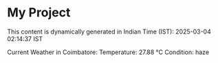# My Project

This content is dynamically generated in Indian Time (IST): 2025-03-04 02:14:37 IST


Current Weather in Coimbatore:
Temperature: 27.88 °C
Condition: haze
